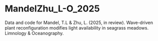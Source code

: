 # MandelZhu_L-O_2025
Data and code for Mandel, T.L &amp; Zhu, L. (2025, in review). Wave-driven plant reconfiguration modifies light availability in seagrass meadows. Limnology &amp; Oceanography.
